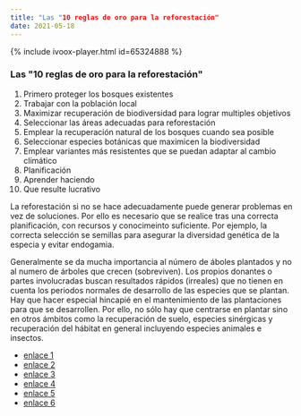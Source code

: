 ```yaml
---
title: "Las "10 reglas de oro para la reforestación"
date: 2021-05-18
---
```

{% include ivoox-player.html  id=65324888 %}

### Las "10 reglas de oro para la reforestación"
1. Primero proteger los bosques existentes
2. Trabajar con la población local
3. Maximizar recuperación de biodiversidad para lograr multiples objetivos
4. Seleccionar las áreas adecuadas para reforestación
5. Emplear la recuperación natural de los bosques cuando sea posible
6. Seleccionar especies botánicas que maximicen la biodiversidad
7. Emplear variantes más resistentes que se puedan adaptar al cambio climático
8. Planificación
9. Aprender haciendo
10. Que resulte lucrativo

La reforestación si no se hace adecuadamente puede generar problemas en vez de soluciones. Por ello es necesario que se realice tras una correcta planificación, con recursos y conocimeinto suficiente. Por ejemplo, la correcta selección se semillas para asegurar la diversidad genética de la especia y evitar endogamia.

Generalmente se da mucha importancia al número de áboles plantados y no al numero de árboles que crecen (sobreviven). Los propios donantes o partes involucradas buscan resultados rápidos (irreales) que no tienen en cuenta los periodos normales de desarrollo de las especies que se plantan. Hay que hacer especial hincapié en el mantenimiento de las plantaciones para que se desarrollen. Por ello, no sólo hay que centrarse en plantar sino en otros ámbitos como la recuperación de suelo, especies sinérgicas y recuperación del hábitat en general incluyendo especies animales e insectos. 

- [enlace 1](https://www.kew.org/read-and-watch/10-golden-rules-for-reforestation)
- [enlace 2](https://www.bgci.org/news-events/scientists-lay-out-10-golden-rules-for-restoring-forests/)
- [enlace 3](https://onlinelibrary.wiley.com/doi/10.1111/gcb.15498)
- [enlace 4](https://www.worldagroforestry.org/publication/ten-golden-rules-reforestation-optimize-carbon-sequestration-biodiversity-recovery-and)
- [enlace 5](https://www.weforum.org/agenda/2021/03/10-golden-rules-for-planting-trees-could-help-save-the-planet/)
- [enlace 6](https://regenfarming.news/articles/1010-10-golden-rules-for-reforestation-show-how-to-plant-trees-the-right-way)


